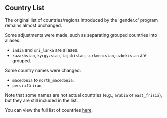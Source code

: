 ## Country List

The original list of countries/regions introduced by the 'gender.c' program remains almost unchanged.

Some adjustments were made, such as separating grouped countries into aliases:
  - `india` and `sri_lanka` are aliases.
  - `kazakhstan`, `kyrgyzstan`, `tajikistan`, `turkmenistan`, `uzbekistan` are grouped.

Some country names were changed:
  - `macedonia` to `north_macedonia`.
  - `persia` to `iran`.

Note that some names are not actual countries (e.g., `arabia` or `east_frisia`), but they are still included in the list.

You can view the full list of countries [here](/src/Country.php).
